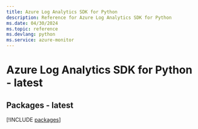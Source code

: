```yaml
---
title: Azure Log Analytics SDK for Python
description: Reference for Azure Log Analytics SDK for Python
ms.date: 04/30/2024
ms.topic: reference
ms.devlang: python
ms.service: azure-monitor
---
```

# Azure Log Analytics SDK for Python - latest
## Packages - latest
[!INCLUDE [packages](log-analytics-index.md)]